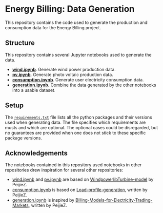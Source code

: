 # Energy Billing: Data Generation
This repository contains the code used to generate the production and consumption data for the Energy Billing project.

## Structure
This repository contains several Jupyter notebooks used to generate the data.
- **[wind.ipynb](wind/wind.ipynb)**. Generate wind power production data.
- **[pv.ipynb](pv/pv.ipynb)**. Generate photo voltaic production data.
- **[consumption.ipynb](consumption/consumption.ipynb)**. Generate user electricity consumption data.
- **[generation.ipynb](generation.ipynb)**. Combine the data generated by the other notebooks into a usable dataset.

## Setup
The [`requirements.txt`](requirements.txt) file lists all the python packages and their versions used when generating data.
The file specifies which requirements are musts and which are optional.
The optional cases could be disregarded, but no guarantees are provided when one does not stick to these specific package versions.

## Acknowledgements
The notebooks contained in this repository used notebooks in other repositories drew inspiration for several other repositories:
- [wind.ipynb](wind/wind.ipynb) and [pv.ipynb](pv/pv.ipynb) are based on [WindpowerlibTurbine-model](https://github.com/PeijieZ/WindpowerlibTurbine-model) by PeijieZ.
- [consumption.ipynb](consumption/consumption.ipynb) is based on [Load-profile-generation](https://github.com/PeijieZ/Load-profile-generation), written by PeijieZ.
- [generation.ipynb](generation.ipynb) is inspired by [Billing-Models-for-Electricity-Trading-Markets](https://github.com/PeijieZ/Billing-Models-for-Electricity-Trading-Markets), written by PeijieZ.